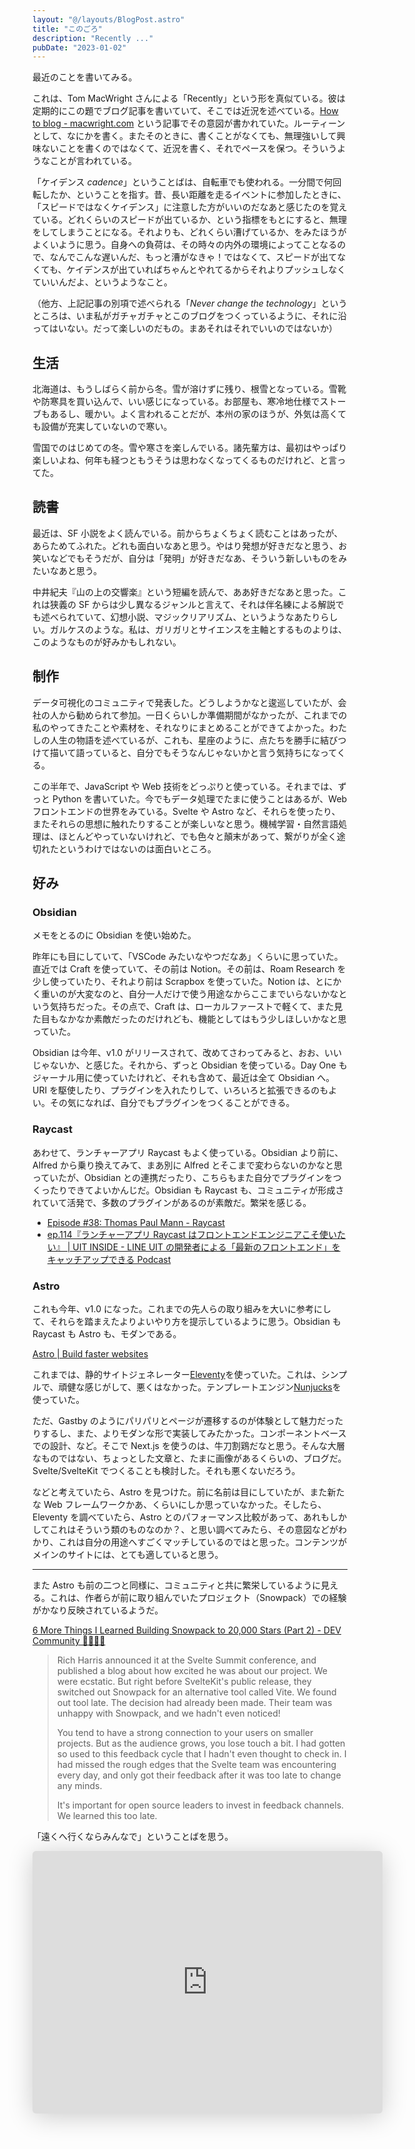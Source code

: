 ```yaml
---
layout: "@/layouts/BlogPost.astro"
title: "このごろ"
description: "Recently ..."
pubDate: "2023-01-02"
---
```


最近のことを書いてみる。

これは、Tom MacWright さんによる「Recently」という形を真似ている。彼は定期的にこの題でブログ記事を書いていて、そこでは近況を述べている。[How to blog - macwright.com](https://macwright.com/2019/02/06/how-to-blog.html) という記事でその意図が書かれていた。ルーティーンとして、なにかを書く。またそのときに、書くことがなくても、無理強いして興味ないことを書くのではなくて、近況を書く、それでペースを保つ。そういうようなことが言われている。

「ケイデンス _cadence_」ということばは、自転車でも使われる。一分間で何回転したか、ということを指す。昔、長い距離を走るイベントに参加したときに、「スピードではなくケイデンス」に注意した方がいいのだなあと感じたのを覚えている。どれくらいのスピードが出ているか、という指標をもとにすると、無理をしてしまうことになる。それよりも、どれくらい漕げているか、をみたほうがよくいように思う。自身への負荷は、その時々の内外の環境によってことなるので、なんでこんな遅いんだ、もっと漕がなきゃ！ではなくて、スピードが出てなくても、ケイデンスが出ていればちゃんとやれてるからそれよりプッシュしなくていいんだよ、というようなこと。

（他方、上記記事の別項で述べられる「_Never change the technology_」というところは、いま私がガチャガチャとこのブログをつくっているように、それに沿ってはいない。だって楽しいのだもの。まあそれはそれでいいのではないか）

## 生活

北海道は、もうしばらく前から冬。雪が溶けずに残り、根雪となっている。雪靴や防寒具を買い込んで、いい感じになっている。お部屋も、寒冷地仕様でストーブもあるし、暖かい。よく言われることだが、本州の家のほうが、外気は高くても設備が充実していないので寒い。

雪国でのはじめての冬。雪や寒さを楽しんでいる。諸先輩方は、最初はやっぱり楽しいよね、何年も経つともうそうは思わなくなってくるものだけれど、と言ってた。

## 読書

最近は、SF 小説をよく読んでいる。前からちょくちょく読むことはあったが、あらためてふれた。どれも面白いなあと思う。やはり発想が好きだなと思う、お笑いなどでもそうだが、自分は「発明」が好きだなあ、そういう新しいものをみたいなあと思う。

中井紀夫『山の上の交響楽』という短編を読んで、ああ好きだなあと思った。これは狭義の SF からは少し異なるジャンルと言えて、それは伴名練による解説でも述べられていて、幻想小説、マジックリアリズム、というようなあたりらしい。ガルケスのような。私は、ガリガリとサイエンスを主軸とするものよりは、このようなものが好みかもしれない。

## 制作

データ可視化のコミュニティで発表した。どうしようかなと逡巡していたが、会社の人から勧められて参加。一日くらいしか準備期間がなかったが、これまでの私のやってきたことや素材を、それなりにまとめることができてよかった。わたしの人生の物語を述べているが、これも、星座のように、点たちを勝手に結びつけて描いて語っていると、自分でもそうなんじゃないかと言う気持ちになってくる。

この半年で、JavaScript や Web 技術をどっぷりと使っている。それまでは、ずっと Python を書いていた。今でもデータ処理でたまに使うことはあるが、Web フロントエンドの世界をみている。Svelte や Astro など、それらを使ったり、またそれらの思想に触れたりすることが楽しいなと思う。機械学習・自然言語処理は、ほとんどやっていないけれど、でも色々と顛末があって、繋がりが全く途切れたというわけではないのは面白いところ。

## 好み

### Obsidian

メモをとるのに Obsidian を使い始めた。

昨年にも目にしていて、「VSCode みたいなやつだなあ」くらいに思っていた。直近では Craft を使っていて、その前は Notion。その前は、Roam Research を少し使っていたり、それより前は Scrapbox を使っていた。Notion は、とにかく重いのが大変なのと、自分一人だけで使う用途なからここまでいらないかなという気持ちだった。その点で、Craft は、ローカルファーストで軽くて、また見た目もなかなか素敵だったのだけれども、機能としてはもう少しほしいかなと思っていた。

Obsidian は今年、v1.0 がリリースされて、改めてさわってみると、おお、いいじゃないか、と感じた。それから、ずっと Obsidian を使っている。Day One もジャーナル用に使っていたけれど、それも含めて、最近は全て Obsidian へ。URI を駆使したり、プラグインを入れたりして、いろいろと拡張できるのもよい。その気になれば、自分でもプラグインをつくることができる。

### Raycast

あわせて、ランチャーアプリ Raycast もよく使っている。Obsidian より前に、Alfred から乗り換えてみて、まあ別に Alfred とそこまで変わらないのかなと思っていたが、Obsidian との連携だったり、こちらもまた自分でプラグインをつくったりできてよいかんじだ。Obsidian も Raycast も、コミュニティが形成されていて活発で、多数のプラグインがあるのが素敵だ。繁栄を感じる。

- [Episode #38: Thomas Paul Mann - Raycast](https://devtools.fm/episode/38)
- [ep.114『ランチャーアプリ Raycast はフロントエンドエンジニアこそ使いたい』 | UIT INSIDE - LINE UIT の開発者による「最新のフロントエンド」をキャッチアップできる Podcast](https://uit-inside.linecorp.com/episode/114)

### Astro

これも今年、v1.0 になった。これまでの先人らの取り組みを大いに参考にして、それらを踏まえたよりよいやり方を提示しているように思う。Obsidian も Raycast も Astro も、モダンである。

[Astro | Build faster websites](https://astro.build/)

これまでは、静的サイトジェネレーター[Eleventy](https://www.11ty.dev/)を使っていた。これは、シンプルで、頑健な感じがして、悪くはなかった。テンプレートエンジン[Nunjucks](https://mozilla.github.io/nunjucks/)を使っていた。

ただ、Gastby のようにパリパリとページが遷移するのが体験として魅力だったりするし、また、よりモダンな形で実装してみたかった。コンポーネントベースでの設計、など。そこで Next.js を使うのは、牛刀割鶏だなと思う。そんな大層なものではない、ちょっとした文章と、たまに画像があるくらいの、ブログだ。Svelte/SvelteKit でつくることも検討した。それも悪くないだろう。

などと考えていたら、Astro を見つけた。前に名前は目にしていたが、また新たな Web フレームワークかあ、くらいにしか思っていなかった。そしたら、Eleventy を調べていたら、Astro とのパフォーマンス比較があって、あれもしかしてこれはそういう類のものなのか？、と思い調べてみたら、その意図などがわかり、これは自分の用途へすごくマッチしているのではと思った。コンテンツがメインのサイトには、とても適していると思う。

---

また Astro も前の二つと同様に、コミュニティと共に繁栄しているように見える。これは、作者らが前に取り組んでいたプロジェクト（Snowpack）での経験がかなり反映されているようだ。

[6 More Things I Learned Building Snowpack to 20,000 Stars (Part 2) - DEV Community 👩‍💻👨‍💻](https://dev.to/fredkschott/5-more-things-i-learned-building-snowpack-to-20-000-stars-5dc9)

> Rich Harris announced it at the Svelte Summit conference, and published a blog about how excited he was about our project. We were ecstatic. But right before SvelteKit's public release, they switched out Snowpack for an alternative tool called Vite. We found out tool late. The decision had already been made. Their team was unhappy with Snowpack, and we hadn't even noticed!
>
> You tend to have a strong connection to your users on smaller projects. But as the audience grows, you lose touch a bit. I had gotten so used to this feedback cycle that I hadn't even thought to check in. I had missed the rough edges that the Svelte team was encountering every day, and only got their feedback after it was too late to change any minds.
>
> It's important for open source leaders to invest in feedback channels. We learned this too late.

「遠くへ行くならみんなで」ということばを思う。

<div class="iframe-wrapper">
    <iframe class="speakerdeck-iframe" frameborder="0" src="https://speakerdeck.com/player/15a32978633e4c9db98d7a6d8537f1bc?slide=68" title="地図と可視化とコミュニティ（それと言語） / Data Visualization Japan Meetup 2022" allowfullscreen="true" mozallowfullscreen="true" webkitallowfullscreen="true" style="border: 0px; background: padding-box padding-box rgba(0, 0, 0, 0.1); margin: 0px; padding: 0px; border-radius: 6px; box-shadow: rgba(0, 0, 0, 0.2) 0px 5px 40px; width: 560px; height: 420px;" data-ratio="1.3333333333333333"></iframe>
</div>

